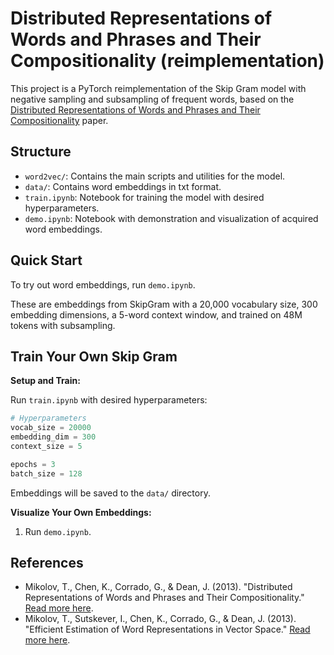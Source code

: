 # Distributed Representations of Words and Phrases and Their Compositionality (reimplementation)

This project is a PyTorch reimplementation of the Skip Gram model with negative sampling and subsampling of frequent words, based on the [Distributed Representations of Words and Phrases and Their Compositionality](https://arxiv.org/pdf/1310.4546) paper.

## Structure

- `word2vec/`: Contains the main scripts and utilities for the model.
- `data/`: Contains word embeddings in txt format.
- `train.ipynb`: Notebook for training the model with desired hyperparameters.
- `demo.ipynb`: Notebook with demonstration and visualization of acquired word embeddings.

## Quick Start

To try out word embeddings, run `demo.ipynb`.

These are embeddings from SkipGram with a 20,000 vocabulary size, 300 embedding dimensions, a 5-word context window, and trained on 48M tokens with subsampling. 

## Train Your Own Skip Gram

**Setup and Train:**

Run `train.ipynb` with desired hyperparameters:

```python
# Hyperparameters 
vocab_size = 20000
embedding_dim = 300
context_size = 5

epochs = 3
batch_size = 128
```

Embeddings will be saved to the `data/` directory.

**Visualize Your Own Embeddings:**

1. Run `demo.ipynb`.

## References

- Mikolov, T., Chen, K., Corrado, G., & Dean, J. (2013). "Distributed Representations of Words and Phrases and Their Compositionality." [Read more here](https://arxiv.org/abs/1310.4546).
- Mikolov, T., Sutskever, I., Chen, K., Corrado, G., & Dean, J. (2013). "Efficient Estimation of Word Representations in Vector Space." [Read more here](https://arxiv.org/abs/1301.3781).